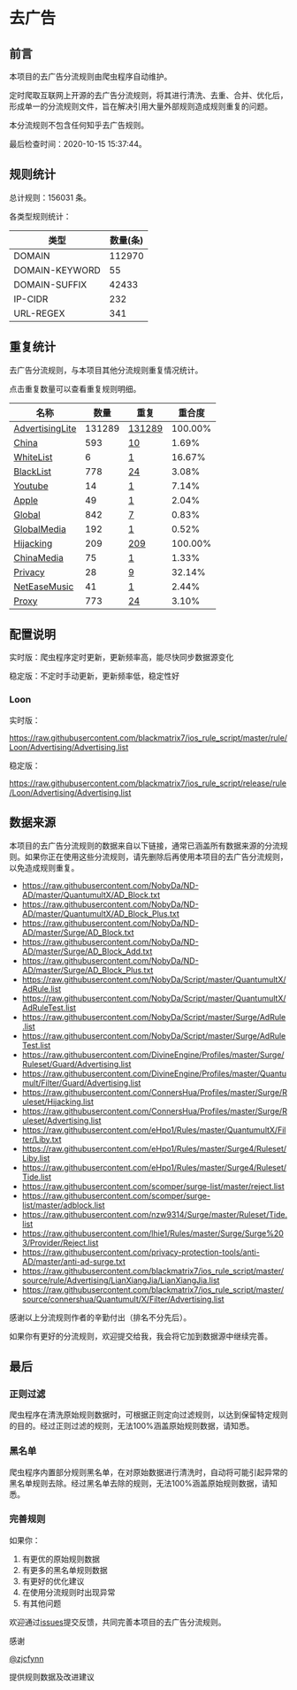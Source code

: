 # 去广告

## 前言

本项目的去广告分流规则由爬虫程序自动维护。

定时爬取互联网上开源的去广告分流规则，将其进行清洗、去重、合并、优化后，形成单一的分流规则文件，旨在解决引用大量外部规则造成规则重复的问题。

本分流规则不包含任何知乎去广告规则。

最后检查时间：2020-10-15 15:37:44。

## 规则统计

总计规则：156031 条。

各类型规则统计：

| 类型 | 数量(条) |
| ---- | ---- |
| DOMAIN | 112970 |
| DOMAIN-KEYWORD | 55 |
| DOMAIN-SUFFIX | 42433 |
| IP-CIDR | 232 |
| URL-REGEX | 341 |
## 重复统计

去广告分流规则，与本项目其他分流规则重复情况统计。

点击重复数量可以查看重复规则明细。

| 名称 | 数量 | 重复 | 重合度 |
| ---- | ---- | ---- | ------ |
|  [AdvertisingLite](https://github.com/blackmatrix7/ios_rule_script/tree/master/rule/Loon/AdvertisingLite)    | 131289   | [131289](https://github.com/blackmatrix7/ios_rule_script/tree/master/rule/Repeat/Advertising/AdvertisingLite.list)   |   100.00%  |
|  [China](https://github.com/blackmatrix7/ios_rule_script/tree/master/rule/Loon/China)    | 593   | [10](https://github.com/blackmatrix7/ios_rule_script/tree/master/rule/Repeat/Advertising/China.list)   |   1.69%  |
|  [WhiteList](https://github.com/blackmatrix7/ios_rule_script/tree/master/rule/Loon/WhiteList)    | 6   | [1](https://github.com/blackmatrix7/ios_rule_script/tree/master/rule/Repeat/Advertising/WhiteList.list)   |   16.67%  |
|  [BlackList](https://github.com/blackmatrix7/ios_rule_script/tree/master/rule/Loon/BlackList)    | 778   | [24](https://github.com/blackmatrix7/ios_rule_script/tree/master/rule/Repeat/Advertising/BlackList.list)   |   3.08%  |
|  [Youtube](https://github.com/blackmatrix7/ios_rule_script/tree/master/rule/Loon/Youtube)    | 14   | [1](https://github.com/blackmatrix7/ios_rule_script/tree/master/rule/Repeat/Advertising/Youtube.list)   |   7.14%  |
|  [Apple](https://github.com/blackmatrix7/ios_rule_script/tree/master/rule/Loon/Apple)    | 49   | [1](https://github.com/blackmatrix7/ios_rule_script/tree/master/rule/Repeat/Advertising/Apple.list)   |   2.04%  |
|  [Global](https://github.com/blackmatrix7/ios_rule_script/tree/master/rule/Loon/Global)    | 842   | [7](https://github.com/blackmatrix7/ios_rule_script/tree/master/rule/Repeat/Advertising/Global.list)   |   0.83%  |
|  [GlobalMedia](https://github.com/blackmatrix7/ios_rule_script/tree/master/rule/Loon/GlobalMedia)    | 192   | [1](https://github.com/blackmatrix7/ios_rule_script/tree/master/rule/Repeat/Advertising/GlobalMedia.list)   |   0.52%  |
|  [Hijacking](https://github.com/blackmatrix7/ios_rule_script/tree/master/rule/Loon/Hijacking)    | 209   | [209](https://github.com/blackmatrix7/ios_rule_script/tree/master/rule/Repeat/Advertising/Hijacking.list)   |   100.00%  |
|  [ChinaMedia](https://github.com/blackmatrix7/ios_rule_script/tree/master/rule/Loon/ChinaMedia)    | 75   | [1](https://github.com/blackmatrix7/ios_rule_script/tree/master/rule/Repeat/Advertising/ChinaMedia.list)   |   1.33%  |
|  [Privacy](https://github.com/blackmatrix7/ios_rule_script/tree/master/rule/Loon/Privacy)    | 28   | [9](https://github.com/blackmatrix7/ios_rule_script/tree/master/rule/Repeat/Advertising/Privacy.list)   |   32.14%  |
|  [NetEaseMusic](https://github.com/blackmatrix7/ios_rule_script/tree/master/rule/Loon/NetEaseMusic)    | 41   | [1](https://github.com/blackmatrix7/ios_rule_script/tree/master/rule/Repeat/Advertising/NetEaseMusic.list)   |   2.44%  |
|  [Proxy](https://github.com/blackmatrix7/ios_rule_script/tree/master/rule/Loon/Proxy)    | 773   | [24](https://github.com/blackmatrix7/ios_rule_script/tree/master/rule/Repeat/Advertising/Proxy.list)   |   3.10%  |
## 配置说明

实时版：爬虫程序定时更新，更新频率高，能尽快同步数据源变化

稳定版：不定时手动更新，更新频率低，稳定性好

### Loon 
实时版：

https://raw.githubusercontent.com/blackmatrix7/ios_rule_script/master/rule/Loon/Advertising/Advertising.list

稳定版：

https://raw.githubusercontent.com/blackmatrix7/ios_rule_script/release/rule/Loon/Advertising/Advertising.list

## 数据来源

本项目的去广告分流规则的数据来自以下链接，通常已涵盖所有数据来源的分流规则。如果你正在使用这些分流规则，请先删除后再使用本项目的去广告分流规则，以免造成规则重复。

- https://raw.githubusercontent.com/NobyDa/ND-AD/master/QuantumultX/AD_Block.txt
- https://raw.githubusercontent.com/NobyDa/ND-AD/master/QuantumultX/AD_Block_Plus.txt
- https://raw.githubusercontent.com/NobyDa/ND-AD/master/Surge/AD_Block.txt
- https://raw.githubusercontent.com/NobyDa/ND-AD/master/Surge/AD_Block_Add.txt
- https://raw.githubusercontent.com/NobyDa/ND-AD/master/Surge/AD_Block_Plus.txt
- https://raw.githubusercontent.com/NobyDa/Script/master/QuantumultX/AdRule.list
- https://raw.githubusercontent.com/NobyDa/Script/master/QuantumultX/AdRuleTest.list
- https://raw.githubusercontent.com/NobyDa/Script/master/Surge/AdRule.list
- https://raw.githubusercontent.com/NobyDa/Script/master/Surge/AdRuleTest.list
- https://raw.githubusercontent.com/DivineEngine/Profiles/master/Surge/Ruleset/Guard/Advertising.list
- https://raw.githubusercontent.com/DivineEngine/Profiles/master/Quantumult/Filter/Guard/Advertising.list
- https://raw.githubusercontent.com/ConnersHua/Profiles/master/Surge/Ruleset/Hijacking.list
- https://raw.githubusercontent.com/ConnersHua/Profiles/master/Surge/Ruleset/Advertising.list
- https://raw.githubusercontent.com/eHpo1/Rules/master/QuantumultX/Filter/Liby.txt
- https://raw.githubusercontent.com/eHpo1/Rules/master/Surge4/Ruleset/Liby.list
- https://raw.githubusercontent.com/eHpo1/Rules/master/Surge4/Ruleset/Tide.list
- https://raw.githubusercontent.com/scomper/surge-list/master/reject.list
- https://raw.githubusercontent.com/scomper/surge-list/master/adblock.list
- https://raw.githubusercontent.com/nzw9314/Surge/master/Ruleset/Tide.list
- https://raw.githubusercontent.com/lhie1/Rules/master/Surge/Surge%203/Provider/Reject.list
- https://raw.githubusercontent.com/privacy-protection-tools/anti-AD/master/anti-ad-surge.txt
- https://raw.githubusercontent.com/blackmatrix7/ios_rule_script/master/source/rule/Advertising/LianXiangJia/LianXiangJia.list
- https://raw.githubusercontent.com/blackmatrix7/ios_rule_script/master/source/connershua/Quantumult/X/Filter/Advertising.list


感谢以上分流规则作者的辛勤付出（排名不分先后）。

如果你有更好的分流规则，欢迎提交给我，我会将它加到数据源中继续完善。

## 最后

### 正则过滤

爬虫程序在清洗原始规则数据时，可根据正则定向过滤规则，以达到保留特定规则的目的。经过正则过滤的规则，无法100%涵盖原始规则数据，请知悉。

### 黑名单

爬虫程序内置部分规则黑名单，在对原始数据进行清洗时，自动将可能引起异常的黑名单规则去除。经过黑名单去除的规则，无法100%涵盖原始规则数据，请知悉。

### 完善规则

如果你：

1. 有更优的原始规则数据
2. 有更多的黑名单规则数据
3. 有更好的优化建议
4. 在使用分流规则时出现异常
5. 有其他问题

欢迎通过[issues](https://github.com/blackmatrix7/ios_rule_script/issues/new)提交反馈，共同完善本项目的去广告分流规则。

感谢

[@zjcfynn](https://github.com/zjcfynn)

提供规则数据及改进建议